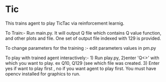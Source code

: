 # Tic
This trains agent  to play TicTac via reinforcement learnig. 

To Train:-  Run main.py.  It will output Q<index> file which contains Q value function, and other plots and file. One set of output file indexed with 129 is provided.

To change parameters for the training :- edit parameters values in pm.py

To play with trained agent interactively:- 1) Run play.py, 2)enter 'Q<>' with which you want to play. ex Q10, Q129 (see
     which file was created.   3) Enter yes if want to play first , no if you want agent to play first.
     You must have opencv installed for graphics to run.
